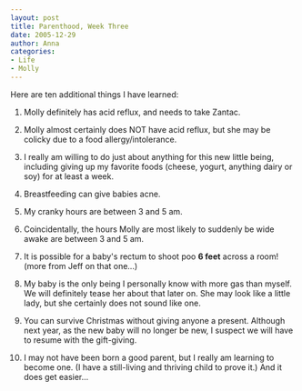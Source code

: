 ```yaml
---
layout: post
title: Parenthood, Week Three
date: 2005-12-29
author: Anna
categories:
- Life
- Molly
---
```


Here are ten additional things I have learned:

1. Molly definitely has acid reflux, and needs to take Zantac.

2. Molly almost certainly does NOT have acid reflux, but she may be colicky due to a food allergy/intolerance.

3. I really am willing to do just about anything for this new little being, including giving up my favorite foods (cheese, yogurt, anything dairy or soy) for at least a week.

4. Breastfeeding can give babies acne.

5. My cranky hours are between 3 and 5 am.

6. Coincidentally, the hours Molly are most likely to suddenly be wide awake are between 3 and 5 am.

7. It is possible for a baby's rectum to shoot poo <b>6 feet</b> across a room! (more from Jeff on that one...)

8. My baby is the only being I personally know with more gas than myself. We will definitely tease her about that later on. She may look like a little lady, but she certainly does not sound like one.

9. You can survive Christmas without giving anyone a present. Although next year, as the new baby will no longer be new, I suspect we will have to resume with the gift-giving.

10. I may not have been born a good parent, but I really am learning to become one. (I have a still-living and thriving child to prove it.) And it does get easier...